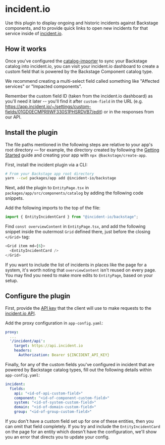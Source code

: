 # incident.io

[incident]: https://incident.io

Use this plugin to display ongoing and historic incidents against Backstage
components, and to provide quick links to open new incidents for that service
inside of [incident.io][incident].

## How it works

[importer]: https://github.com/incident/catalog-importer

Once you've configured the [catalog-importer][importer] to sync your Backstage
catalog into incident.io, you can visit your incident.io dashboard to create a
custom field that is powered by the Backstage Component catalog type.

We recommend creating a multi-select field called something like "Affected
services" or "Impacted components".

Remember the custom field ID (taken from the incident.io dashboard) as you'll
need it later -- you'll find it after `custom-field` in the URL (e.g.
https://app.incident.io/~/settings/custom-fields/01GD0ECMPR9WF330S1PHSRDVB7/edit)
or in the responses from our API.

## Install the plugin

The file paths mentioned in the following steps are relative to your app's root
directory — for example, the directory created by following the [Getting
Started](https://backstage.io/docs/getting-started/) guide and creating your app
with `npx @backstage/create-app`.

First, install the incident plugin via a CLI:

```bash
# From your Backstage app root directory
yarn --cwd packages/app add @incident-io/backstage
```

Next, add the plugin to `EntityPage.tsx` in
`packages/app/src/components/catalog` by adding the following code snippets.

Add the following imports to the top of the file:

```ts
import { EntityIncidentCard } from "@incident-io/backstage";
```

Find `const overviewContent` in `EntityPage.tsx`, and add the following snippet
inside the outermost `Grid` defined there, just before the closing `</Grid>`
tag:

```ts
<Grid item md={6}>
  <EntityIncidentCard />
</Grid>
```

If you want to include the list of incidents in places like the page for a
system, it's worth noting that `overviewContent` isn't reused on every page.
You may find you need to make more edits to `EntityPage`, based on your setup.

## Configure the plugin

[api-keys]: https://app.incident.io/settings/api-keys/
[api-docs]: https://api-docs.incident.io/

First, provide the [API key][api-keys] that the client will use to make
requests to the [incident.io API][api-docs].

Add the proxy configuration in `app-config.yaml`:

```yaml
proxy:
  ...
  '/incident/api':
    target: https://api.incident.io
    headers:
      Authorization: Bearer ${INCIDENT_API_KEY}
```

Finally, for any of the custom fields you've configured in incident that are
powered by Backstage catalog types, fill out the following details within
`app-config.yaml`:

```yaml
incident:
  fields:
    api: "<id-of-api-custom-field>"
    component: "<id-of-component-custom-field>"
    system: "<id-of-system-custom-field>"
    domain: "<id-of-domain-custom-field>"
    group: "<id-of-group-custom-field>"
```

If you don't have a custom field set up for one of these entities, then you
can omit that field completely. If you try and include the `EntityIncidentCard`
on the page for an entity which doesn't have the configuration, we'll show you
an error that directs you to update your config.
